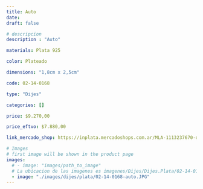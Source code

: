 ```yaml
---
title: Auto
date: 
draft: false

# descripcion
description : "Auto"

materials: Plata 925

color: Plateado

dimensions: "1,8cm x 2,5cm"

code: 02-14-0168

type: "Dijes"

categories: []

price: $9.270,00

price_eftvo: $7.880,00

link_mercado_shop: https://inplata.mercadoshops.com.ar/MLA-1113237670-dije-plata-auto-cupido-escarabajo-_JM

# Images
# first image will be shown in the product page
images:
  # - image: "images/path_to_image"
  # La ubicacion de las imagenes es imagenes/Dijes/Dijes.Plata/02-14-0168-auto
  - image: "./images/dijes/plata/02-14-0168-auto.JPG"
---
```


